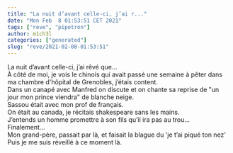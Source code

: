 ```yaml
---
title: "La nuit d’avant celle-ci, j’ai r..."
date: "Mon Feb  8 01:53:51 CET 2021"
tags: ["reve", "pipotron"]
author: m1ch3l
categories: ["generated"]
slug: "reve/2021-02-08-01:53:51"
---
```


La nuit d’avant celle-ci, j’ai rêvé que...<br>
À côté de moi, je vois le chinois qui avait passé une semaine à pêter dans ma chambre d'hôpital de Grenobles, j’étais content.<br>
Dans un canapé avec Manfred on discute et on chante sa reprise de "un jour mon prince viendra" de blanche neige.<br>
Sassou était avec mon prof de français.<br>
On était au canada, je récitais shakespeare sans les mains.<br>
J’entends un homme promettre à son fils qu’il ira pas au trou...<br>
Finalement...<br>
Mon grand-père, passait par là, et faisait la blague du 'je t’ai piqué ton nez'<br>
Puis je me suis réveillé à ce moment là.<br>
